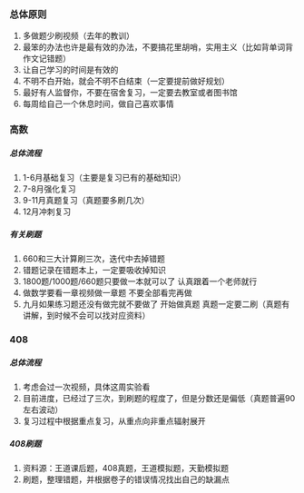 ### 总体原则

1. 多做题少刷视频（去年的教训）
2. 最笨的办法也许是最有效的办法，不要搞花里胡哨，实用主义（比如背单词背作文记错题）
3. 让自己学习的时间是有效的
4. 不明不白开始，就会不明不白结束（一定要提前做好规划）
5. 最好有人监督你，不要在宿舍复习，一定要去教室或者图书馆
6. 每周给自己一个休息时间，做自己喜欢事情


### 高数

##### 总体流程
1. 1-6月基础复习（主要是复习已有的基础知识）
2. 7-8月强化复习
3. 9-11月真题复习（真题要多刷几次）
4. 12月冲刺复习

##### 有关刷题
1. 660和三大计算刷三次，迭代中去掉错题
2. 错题记录在错题本上，一定要吸收掉知识
3. 1800题/1000题/660题只要做一本就可以了 认真跟着一个老师就行
4. 做数学要看一章视频做一章题 不要全部看完再做
5. 九月如果练习题还没有做完就不要做了 开始做真题 真题一定要二刷（真题有讲解，到时候不会可以找对应资料）



### 408

##### 总体流程
1. 考虑会过一次视频，具体这周实验看
2. 目前进度，已经过了三次，到刷题的程度了，但是分数还是偏低（真题普遍90左右波动）
3. 复习过程中根据重点复习，从重点向非重点辐射展开

##### 408刷题
1. 资料源：王道课后题，408真题，王道模拟题，天勤模拟题
2. 刷题，整理错题，并根据卷子的错误情况找出自己的缺漏点




